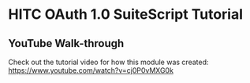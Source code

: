 # HITC OAuth 1.0 SuiteScript Tutorial

## YouTube Walk-through
Check out the tutorial video for how this module was created:
https://www.youtube.com/watch?v=cj0P0vMXG0k
